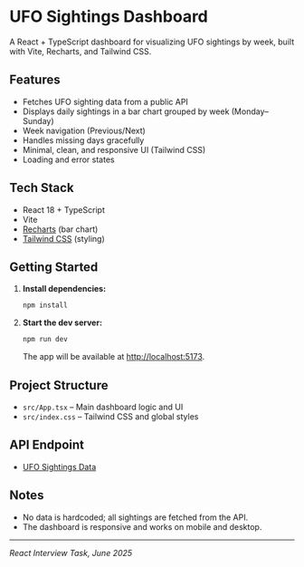 # UFO Sightings Dashboard

A React + TypeScript dashboard for visualizing UFO sightings by week, built with Vite, Recharts, and Tailwind CSS.

## Features

- Fetches UFO sighting data from a public API
- Displays daily sightings in a bar chart grouped by week (Monday–Sunday)
- Week navigation (Previous/Next)
- Handles missing days gracefully
- Minimal, clean, and responsive UI (Tailwind CSS)
- Loading and error states

## Tech Stack

- React 18 + TypeScript
- Vite
- [Recharts](https://recharts.org/) (bar chart)
- [Tailwind CSS](https://tailwindcss.com/) (styling)

## Getting Started

1. **Install dependencies:**
   ```zsh
   npm install
   ```
2. **Start the dev server:**
   ```zsh
   npm run dev
   ```
   The app will be available at [http://localhost:5173](http://localhost:5173).

## Project Structure

- `src/App.tsx` – Main dashboard logic and UI
- `src/index.css` – Tailwind CSS and global styles

## API Endpoint

- [UFO Sightings Data](https://my-json-server.typicode.com/Louis-Procode/ufo-Sightings/ufoSightings)

## Notes

- No data is hardcoded; all sightings are fetched from the API.
- The dashboard is responsive and works on mobile and desktop.

---

_React Interview Task, June 2025_
